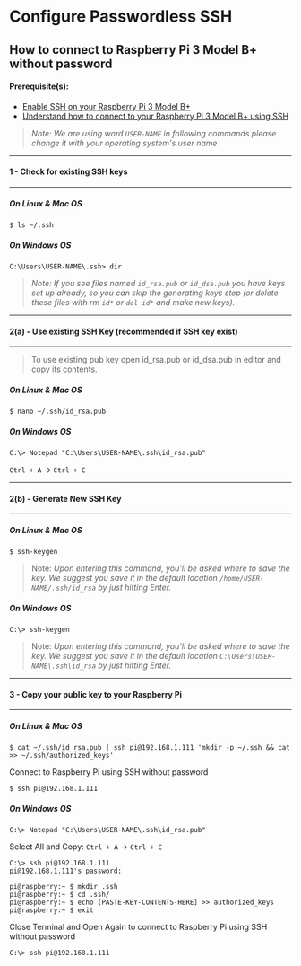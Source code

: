 # Configure Passwordless SSH

## How to connect to Raspberry Pi 3 Model B+ without password


#### Prerequisite(s):
- [Enable SSH on your Raspberry Pi 3 Model B+](./01-getting-started.md)
- [Understand how to connect to your Raspberry Pi 3 Model B+ using SSH](./02-configure-ssh.md)

> _Note: We are using word `USER-NAME` in following commands please change it with your operating system's user name_

---
#### 1 - Check for existing SSH keys
---

##### On Linux & Mac OS

```console
$ ls ~/.ssh
```

##### On Windows OS

```
C:\Users\USER-NAME\.ssh> dir
```

> _Note: If you see files named `id_rsa.pub` or `id_dsa.pub` you have keys set up already,
so you can skip the generating keys step (or delete these files with rm `id*` or `del id*` and make new keys)._

---
#### 2(a) - Use existing SSH Key (recommended if SSH key exist)
---
> To use existing pub key open id_rsa.pub or id_dsa.pub in editor and copy its contents.

##### On Linux & Mac OS

```console
$ nano ~/.ssh/id_rsa.pub
```

##### On Windows OS

```
C:\> Notepad "C:\Users\USER-NAME\.ssh\id_rsa.pub"
```
`Ctrl + A` -> `Ctrl + C`

---
#### 2(b) - Generate New SSH Key
---

##### On Linux & Mac OS

```console
$ ssh-keygen
```
> Note: _Upon entering this command, you'll be asked where to save the key.
We suggest you save it in the default location `/home/USER-NAME/.ssh/id_rsa` by just hitting Enter._

##### On Windows OS

```
C:\> ssh-keygen
```
> Note: _Upon entering this command, you'll be asked where to save the key.
We suggest you save it in the default location `C:\Users\USER-NAME\.ssh\id_rsa` by just hitting Enter._

---
#### 3 - Copy your public key to your Raspberry Pi
---

##### On Linux & Mac OS

```console
$ cat ~/.ssh/id_rsa.pub | ssh pi@192.168.1.111 'mkdir -p ~/.ssh && cat >> ~/.ssh/authorized_keys'
```
Connect to Raspberry Pi using SSH without password
```console
$ ssh pi@192.168.1.111
```

##### On Windows OS

```
C:\> Notepad "C:\Users\USER-NAME\.ssh\id_rsa.pub"
```
Select All and Copy: `Ctrl + A` -> `Ctrl + C`

```
C:\> ssh pi@192.168.1.111
pi@192.168.1.111's password:
```
```console
pi@raspberry:~ $ mkdir .ssh
pi@raspberry:~ $ cd .ssh/
pi@raspberry:~ $ echo [PASTE-KEY-CONTENTS-HERE] >> authorized_keys
pi@raspberry:~ $ exit
```
Close Terminal and Open Again to connect to Raspberry Pi using SSH without password
```
C:\> ssh pi@192.168.1.111
```


